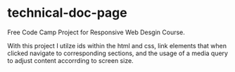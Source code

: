 # technical-doc-page

Free Code Camp Project for Responsive Web Desgin Course.

With this project I utilze ids within the html and css, link elements that when clicked navigate to corresponding sections,
and the usage of a media query to adjust content accorrding to screen size. 
